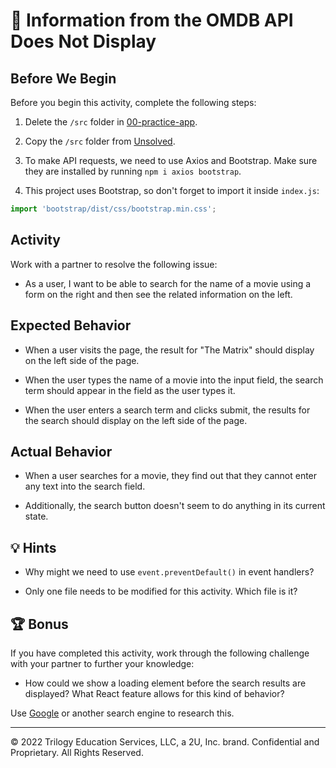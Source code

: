 # 🐛 Information from the OMDB API Does Not Display

## Before We Begin

Before you begin this activity, complete the following steps:

1. Delete the `/src` folder in [00-practice-app](../00-practice-app/).

2. Copy the `/src` folder from [Unsolved](./Unsolved/).

3. To make API requests, we need to use Axios and Bootstrap. Make sure they are installed by running `npm i axios bootstrap`.

4. This project uses Bootstrap, so don't forget to import it inside `index.js`:

  ```js
  import 'bootstrap/dist/css/bootstrap.min.css';
  ```

## Activity

Work with a partner to resolve the following issue:

* As a user, I want to be able to search for the name of a movie using a form on the right and then see the related information on the left.

## Expected Behavior

* When a user visits the page, the result for "The Matrix" should display on the left side of the page.

* When the user types the name of a movie into the input field, the search term should appear in the field as the user types it.

* When the user enters a search term and clicks submit, the results for the search should display on the left side of the page.

## Actual Behavior

* When a user searches for a movie, they find out that they cannot enter any text into the search field.

* Additionally, the search button doesn't seem to do anything in its current state.

## 💡 Hints

* Why might we need to use `event.preventDefault()` in event handlers?

* Only one file needs to be modified for this activity. Which file is it?

## 🏆 Bonus

If you have completed this activity, work through the following challenge with your partner to further your knowledge:

* How could we show a loading element before the search results are displayed? What React feature allows for this kind of behavior?

Use [Google](https://www.google.com) or another search engine to research this.

---
© 2022 Trilogy Education Services, LLC, a 2U, Inc. brand. Confidential and Proprietary. All Rights Reserved.
